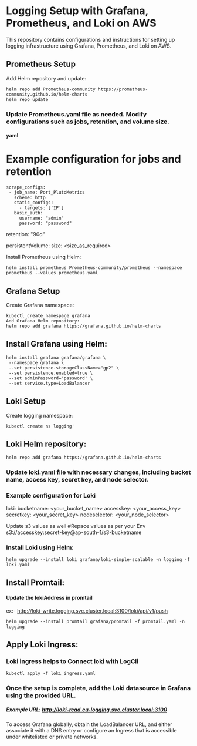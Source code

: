 
# Logging Setup with Grafana, Prometheus, and Loki on AWS

This repository contains configurations and instructions for setting up logging infrastructure using Grafana, Prometheus, and Loki on AWS.

## Prometheus Setup
Add Helm repository and update:
 ```
helm repo add Prometheus-community https://prometheus-community.github.io/helm-charts
helm repo update
 ```
### Update Prometheus.yaml file as needed. Modify configurations such as jobs, retention, and volume size.

#### yaml
# Example configuration for jobs and retention
 ```
scrape_configs:
  - job_name: Port_PlutoMetrics
    scheme: http
    static_configs:
      - targets: ['IP']
    basic_auth:
      username: "admin"
      password: "password"
 ```

retention: "90d"

persistentVolume:
  size: <size_as_required>
  
Install Prometheus using Helm:
 ```
helm install prometheus Prometheus-community/prometheus --namespace prometheus --values prometheus.yaml
 ```

## Grafana Setup
Create Grafana namespace:
 ```
kubectl create namespace grafana
Add Grafana Helm repository:
helm repo add grafana https://grafana.github.io/helm-charts
 ```
## Install Grafana using Helm:

 ```
helm install grafana grafana/grafana \
  --namespace grafana \
  --set persistence.storageClassName="gp2" \
  --set persistence.enabled=true \
  --set adminPassword='password' \
  --set service.type=LoadBalancer
 ```
  
## Loki Setup
Create logging namespace:
 ```
kubectl create ns logging'
 ```
## Loki Helm repository:
 ```
helm repo add grafana https://grafana.github.io/helm-charts
 ```
### Update loki.yaml file with necessary changes, including bucket name, access key, secret key, and node selector.

### Example configuration for Loki
loki:
  bucketname: <your_bucket_name>
  accesskey: <your_access_key>
  secretkey: <your_secret_key>
  nodeselector: <your_node_selector>

Update s3 values as well 
#Repace values as per your Env  
s3://accesskey:secret-key@ap-south-1/s3-bucketname 


### Install Loki using Helm:
 ```
helm upgrade --install loki grafana/loki-simple-scalable -n logging -f loki.yaml
 ```
## Install Promtail:

#### Update the lokiAddress in promtail

ex:- http://loki-write.logging.svc.cluster.local:3100/loki/api/v1/push 

 ```
helm upgrade --install promtail grafana/promtail -f promtail.yaml -n logging
 ```

## Apply Loki Ingress:
### Loki ingress helps to Connect loki with LogCli
 ```
kubectl apply -f loki_ingress.yaml
 ```

### Once the setup is complete, add the Loki datasource in Grafana using the provided URL.

##### Example URL: http://loki-read.eu-logging.svc.cluster.local:3100

To access Grafana globally, obtain the LoadBalancer URL, and either associate it with a DNS entry or configure an Ingress that is accessible under whitelisted or private networks.










